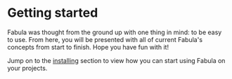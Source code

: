 # Getting started

Fabula was thought from the ground up with one thing in mind: to be easy to use. From here, you will be presented with all of current Fabula's concepts from start to finish. Hope you have fun with it!

Jump on to the [installing](/docs/gettings-started/installing) section to view how you can start using Fabula on your projects.